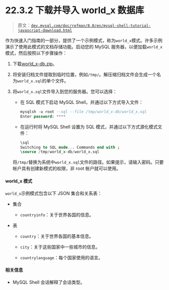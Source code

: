# 22.3.2 下载并导入 world_x 数据库

> 原文：[`dev.mysql.com/doc/refman/8.0/en/mysql-shell-tutorial-javascript-download.html`](https://dev.mysql.com/doc/refman/8.0/en/mysql-shell-tutorial-javascript-download.html)

作为快速入门指南的一部分，提供了一个示例模式，称为`world_x`模式。许多示例演示了使用此模式的文档存储功能。启动您的 MySQL 服务器，以便加载`world_x`模式，然后按照以下步骤操作：

1.  下载[world_x-db.zip](http://downloads.mysql.com/docs/world_x-db.zip)。

1.  将安装归档文件提取到临时位置，例如`/tmp/`。解压缩归档文件会生成一个名为`world_x.sql`的单个文件。

1.  将`world_x.sql`文件导入到您的服务器。您可以选择：

    +   在 SQL 模式下启动 MySQL Shell，并通过以下方式导入文件：

        ```sql
        mysqlsh -u root --sql --file /tmp/world_x-db/world_x.sql
        Enter password: ****
        ```

    +   在运行时将 MySQL Shell 设置为 SQL 模式，并通过以下方式源化模式文件：

        ```sql
        \sql
        Switching to SQL mode... Commands end with ;
        \source /tmp/world_x-db/world_x.sql
        ```

    将`/tmp/`替换为系统中`world_x.sql`文件的路径。如果提示，请输入密码。只要帐户具有创建新模式的权限，非 root 帐户就可以使用。

#### world_x 模式

`world_x`示例模式包含以下 JSON 集合和关系表：

+   集合

    +   `countryinfo`：关于世界各国的信息。

+   表

    +   `country`：关于世界各国的基本信息。

    +   `city`：关于这些国家中一些城市的信息。

    +   `countrylanguage`：每个国家使用的语言。

#### 相关信息

+   MySQL Shell 会话解释了会话类型。
